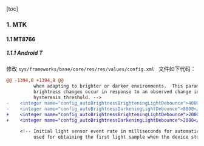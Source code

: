 [toc]

### 1. MTK

#### 1.1 MT8766

##### 1.1.1 Android T

修改 `sys/frameworks/base/core/res/res/values/config.xml ` 文件如下代码：

```diff
@@ -1394,8 +1394,8 @@
          when adapting to brighter or darker environments.  This parameter controls how quickly
          brightness changes occur in response to an observed change in light level that exceeds the
          hysteresis threshold. -->
-    <integer name="config_autoBrightnessBrighteningLightDebounce">4000</integer>
-    <integer name="config_autoBrightnessDarkeningLightDebounce">8000</integer>
+    <integer name="config_autoBrightnessBrighteningLightDebounce">2000</integer>
+    <integer name="config_autoBrightnessDarkeningLightDebounce">2000</integer>
 
     <!-- Initial light sensor event rate in milliseconds for automatic brightness control. This is
          used for obtaining the first light sample when the device stops dozing.
```

